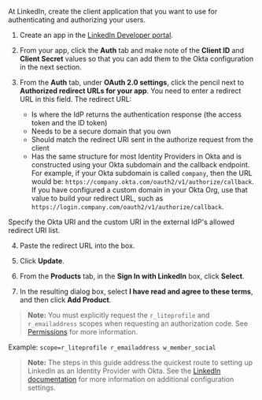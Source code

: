 At LinkedIn, create the client application that you want to use for authenticating and authorizing your users.

1. Create an app in the [LinkedIn Developer portal](https://www.linkedin.com/developers/apps/new).

2. From your app, click the **Auth** tab and make note of the **Client ID** and **Client Secret** values so that you can add them to the Okta configuration in the next section.

3. From the **Auth** tab, under **OAuth 2.0 settings**, click the pencil next to **Authorized redirect URLs for your app**.
  You need to enter a redirect URL in this field. The redirect URL:
    * Is where the IdP returns the authentication response (the access token and the ID token)
    * Needs to be a secure domain that you own
    * Should match the redirect URI sent in the authorize request from the client
    * Has the same structure for most Identity Providers in Okta and is constructed using your Okta subdomain and the callback endpoint.
    For example, if your Okta subdomain is called `company`, then the URL would be: `https://company.okta.com/oauth2/v1/authorize/callback`. If you have configured a custom domain in your Okta Org, use that value to build your redirect URL, such as `https://login.company.com/oauth2/v1/authorize/callback`.

  Specify the Okta URI and the custom URI in the external IdP's allowed redirect URI list.

4. Paste the redirect URL into the box.

5. Click **Update**.

6. From the **Products** tab, in the **Sign In with LinkedIn** box, click **Select**.

7. In the resulting dialog box, select **I have read and agree to these terms**, and then click **Add Product**.

> **Note:** You must explicitly request the `r_liteprofile` and `r_emailaddress` scopes when requesting an authorization code. See [Permissions](https://docs.microsoft.com/en-us/linkedin/shared/authentication/authorization-code-flow?context=linkedin%2Fconsumer%2Fcontext&tabs=HTTPS) for more information.

Example: `scope=r_liteprofile r_emailaddress w_member_social`

> **Note:** The steps in this guide address the quickest route to setting up LinkedIn as an Identity Provider with Okta. See the [LinkedIn documentation](https://docs.microsoft.com/en-us/linkedin/shared/authentication/authentication?context=linkedin/consumer/context) for more information on additional configuration settings.
